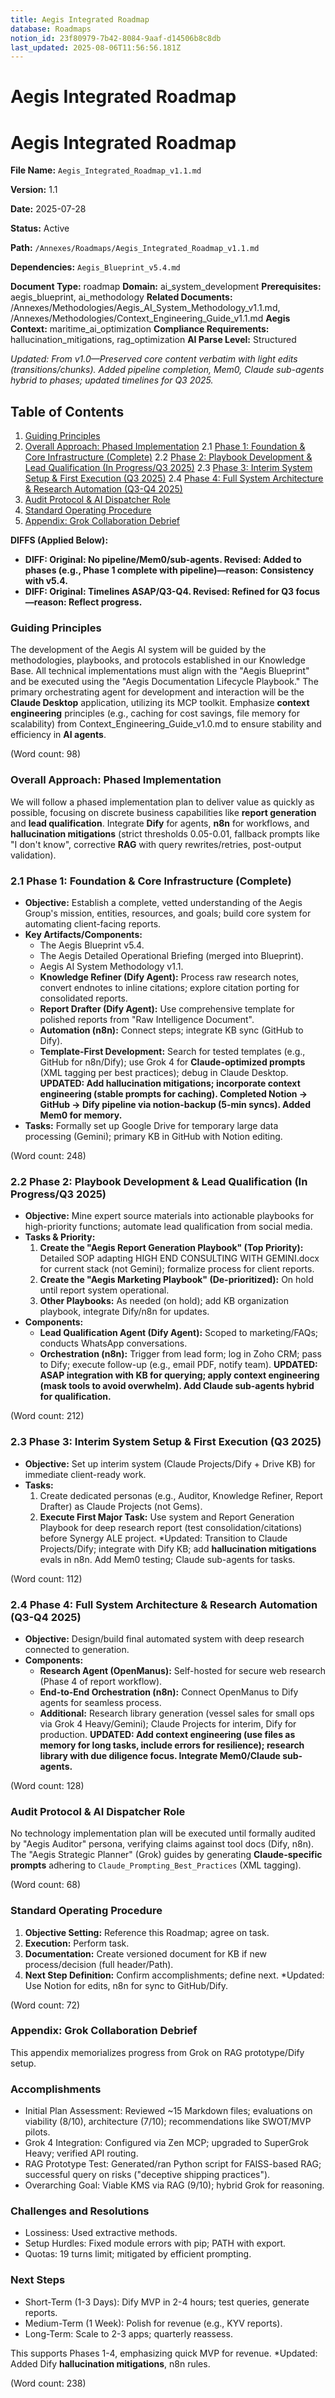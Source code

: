 ```yaml
---
title: Aegis Integrated Roadmap
database: Roadmaps
notion_id: 23f80979-7b42-8084-9aaf-d14506b8c8db
last_updated: 2025-08-06T11:56:56.181Z
---
```


# Aegis Integrated Roadmap


# Aegis Integrated Roadmap


**File Name:** `Aegis_Integrated_Roadmap_v1.1.md`


**Version:** 1.1


**Date:** 2025-07-28


**Status:** Active


**Path:** `/Annexes/Roadmaps/Aegis_Integrated_Roadmap_v1.1.md`


**Dependencies:** `Aegis_Blueprint_v5.4.md`


**Document Type:** roadmap
**Domain:** ai_system_development
**Prerequisites:** aegis_blueprint, ai_methodology
**Related Documents:** /Annexes/Methodologies/Aegis_AI_System_Methodology_v1.1.md, /Annexes/Methodologies/Context_Engineering_Guide_v1.1.md
**Aegis Context:** maritime_ai_optimization
**Compliance Requirements:** hallucination_mitigations, rag_optimization
**AI Parse Level:** Structured


_Updated: From v1.0—Preserved core content verbatim with light edits (transitions/chunks). Added pipeline completion, Mem0, Claude sub-agents hybrid to phases; updated timelines for Q3 2025._


## Table of Contents

1. [Guiding Principles](https://www.notion.so/238809797b4280679808c1a4da8fcd2c?v=238809797b4280ecba64000cf23acdfa&p=23f809797b4280849aafd14506b8c8db&pm=s#guiding-principles)
2. [Overall Approach: Phased Implementation](https://www.notion.so/238809797b4280679808c1a4da8fcd2c?v=238809797b4280ecba64000cf23acdfa&p=23f809797b4280849aafd14506b8c8db&pm=s#overall-approach-phased-implementation)
2.1 [Phase 1: Foundation & Core Infrastructure (Complete)](https://www.notion.so/238809797b4280679808c1a4da8fcd2c?v=238809797b4280ecba64000cf23acdfa&p=23f809797b4280849aafd14506b8c8db&pm=s#21-phase-1-foundation--core-infrastructure-complete)
2.2 [Phase 2: Playbook Development & Lead Qualification (In Progress/Q3 2025)](https://www.notion.so/238809797b4280679808c1a4da8fcd2c?v=238809797b4280ecba64000cf23acdfa&p=23f809797b4280849aafd14506b8c8db&pm=s#22-phase-2-playbook-development--lead-qualification-in-progressq3-2025)
2.3 [Phase 3: Interim System Setup & First Execution (Q3 2025)](https://www.notion.so/238809797b4280679808c1a4da8fcd2c?v=238809797b4280ecba64000cf23acdfa&p=23f809797b4280849aafd14506b8c8db&pm=s#23-phase-3-interim-system-setup--first-execution-q3-2025)
2.4 [Phase 4: Full System Architecture & Research Automation (Q3-Q4 2025)](https://www.notion.so/238809797b4280679808c1a4da8fcd2c?v=238809797b4280ecba64000cf23acdfa&p=23f809797b4280849aafd14506b8c8db&pm=s#24-phase-4-full-system-architecture--research-automation-q3-q4-2025)
3. [Audit Protocol & AI Dispatcher Role](https://www.notion.so/238809797b4280679808c1a4da8fcd2c?v=238809797b4280ecba64000cf23acdfa&p=23f809797b4280849aafd14506b8c8db&pm=s#audit-protocol--ai-dispatcher-role)
4. [Standard Operating Procedure](https://www.notion.so/238809797b4280679808c1a4da8fcd2c?v=238809797b4280ecba64000cf23acdfa&p=23f809797b4280849aafd14506b8c8db&pm=s#standard-operating-procedure)
5. [Appendix: Grok Collaboration Debrief](https://www.notion.so/238809797b4280679808c1a4da8fcd2c?v=238809797b4280ecba64000cf23acdfa&p=23f809797b4280849aafd14506b8c8db&pm=s#appendix-grok-collaboration-debrief)

**DIFFS (Applied Below):**

- **DIFF: Original: No pipeline/Mem0/sub-agents. Revised: Added to phases (e.g., Phase 1 complete with pipeline)—reason: Consistency with v5.4.**
- **DIFF: Original: Timelines ASAP/Q3-Q4. Revised: Refined for Q3 focus—reason: Reflect progress.**

### Guiding Principles


The development of the Aegis AI system will be guided by the methodologies, playbooks, and protocols established in our Knowledge Base. All technical implementations must align with the \"Aegis Blueprint\" and be executed using the \"Aegis Documentation Lifecycle Playbook.\" The primary orchestrating agent for development and interaction will be the **Claude Desktop** application, utilizing its MCP toolkit. Emphasize **context engineering** principles (e.g., caching for cost savings, file memory for scalability) from Context_Engineering_Guide_v1.0.md to ensure stability and efficiency in **AI agents**.


(Word count: 98)


### Overall Approach: Phased Implementation


We will follow a phased implementation plan to deliver value as quickly as possible, focusing on discrete business capabilities like **report generation** and **lead qualification**. Integrate **Dify** for agents, **n8n** for workflows, and **hallucination mitigations** (strict thresholds 0.05-0.01, fallback prompts like \"I don't know\", corrective **RAG** with query rewrites/retries, post-output validation).


### 2.1 Phase 1: Foundation & Core Infrastructure (Complete)

- **Objective:** Establish a complete, vetted understanding of the Aegis Group's mission, entities, resources, and goals; build core system for automating client-facing reports.
- **Key Artifacts/Components:**
    - The Aegis Blueprint v5.4.
    - The Aegis Detailed Operational Briefing (merged into Blueprint).
    - Aegis AI System Methodology v1.1.
    - **Knowledge Refiner (Dify Agent):** Process raw research notes, convert endnotes to inline citations; explore citation porting for consolidated reports.
    - **Report Drafter (Dify Agent):** Use comprehensive template for polished reports from \"Raw Intelligence Document\".
    - **Automation (n8n):** Connect steps; integrate KB sync (GitHub to Dify).
    - **Template-First Development:** Search for tested templates (e.g., GitHub for n8n/Dify); use Grok 4 for **Claude-optimized prompts** (XML tagging per best practices); debug in Claude Desktop.
    **UPDATED: Add hallucination mitigations; incorporate context engineering (stable prompts for caching). Completed Notion → GitHub → Dify pipeline via notion-backup (5-min syncs). Added Mem0 for memory.**
- **Tasks:** Formally set up Google Drive for temporary large data processing (Gemini); primary KB in GitHub with Notion editing.

(Word count: 248)


### 2.2 Phase 2: Playbook Development & Lead Qualification (In Progress/Q3 2025)

- **Objective:** Mine expert source materials into actionable playbooks for high-priority functions; automate lead qualification from social media.
- **Tasks & Priority:**
    1. **Create the \"Aegis Report Generation Playbook\" (Top Priority):** Detailed SOP adapting HIGH END CONSULTING WITH GEMINI.docx for current stack (not Gemini); formalize process for client reports.
    2. **Create the \"Aegis Marketing Playbook\" (De-prioritized):** On hold until report system operational.
    3. **Other Playbooks:** As needed (on hold); add KB organization playbook, integrate Dify/n8n for updates.
- **Components:**
    - **Lead Qualification Agent (Dify Agent):** Scoped to marketing/FAQs; conducts WhatsApp conversations.
    - **Orchestration (n8n):** Trigger from lead form; log in Zoho CRM; pass to Dify; execute follow-up (e.g., email PDF, notify team).
    **UPDATED: ASAP integration with KB for querying; apply context engineering (mask tools to avoid overwhelm). Add Claude sub-agents hybrid for qualification.**

(Word count: 212)


### 2.3 Phase 3: Interim System Setup & First Execution (Q3 2025)

- **Objective:** Set up interim system (Claude Projects/Dify + Drive KB) for immediate client-ready work.
- **Tasks:**
    1. Create dedicated personas (e.g., Auditor, Knowledge Refiner, Report Drafter) as Claude Projects (not Gems).
    2. **Execute First Major Task:** Use system and Report Generation Playbook for deep research report (test consolidation/citations) before Synergy ALE project.
    *Updated: Transition to Claude Projects/Dify; integrate with Dify KB; add **hallucination mitigations** evals in n8n. Add Mem0 testing; Claude sub-agents for tasks.

(Word count: 112)


### 2.4 Phase 4: Full System Architecture & Research Automation (Q3-Q4 2025)

- **Objective:** Design/build final automated system with deep research connected to generation.
- **Components:**
    - **Research Agent (OpenManus):** Self-hosted for secure web research (Phase 4 of report workflow).
    - **End-to-End Orchestration (n8n):** Connect OpenManus to Dify agents for seamless process.
    - **Additional:** Research library generation (vessel sales for small ops via Grok 4 Heavy/Gemini); Claude Projects for interim, Dify for production.
    **UPDATED: Add context engineering (use files as memory for long tasks, include errors for resilience); research library with due diligence focus. Integrate Mem0/Claude sub-agents.**

(Word count: 128)


### Audit Protocol & AI Dispatcher Role


No technology implementation plan will be executed until formally audited by \"Aegis Auditor\" persona, verifying claims against tool docs (Dify, n8n). The \"Aegis Strategic Planner\" (Grok) guides by generating **Claude-specific prompts** adhering to `Claude_Prompting_Best_Practices` (XML tagging).


(Word count: 68)


### Standard Operating Procedure

1. **Objective Setting:** Reference this Roadmap; agree on task.
2. **Execution:** Perform task.
3. **Documentation:** Create versioned document for KB if new process/decision (full header/Path).
4. **Next Step Definition:** Confirm accomplishments; define next.
*Updated: Use Notion for edits, n8n for sync to GitHub/Dify.

(Word count: 72)


### Appendix: Grok Collaboration Debrief


This appendix memorializes progress from Grok on RAG prototype/Dify setup.


### Accomplishments

- Initial Plan Assessment: Reviewed ~15 Markdown files; evaluations on viability (8/10), architecture (7/10); recommendations like SWOT/MVP pilots.
- Grok 4 Integration: Configured via Zen MCP; upgraded to SuperGrok Heavy; verified API routing.
- RAG Prototype Test: Generated/ran Python script for FAISS-based RAG; successful query on risks (\"deceptive shipping practices\").
- Overarching Goal: Viable KMS via RAG (9/10); hybrid Grok for reasoning.

### Challenges and Resolutions

- Lossiness: Used extractive methods.
- Setup Hurdles: Fixed module errors with pip; PATH with export.
- Quotas: 19 turns limit; mitigated by efficient prompting.

### Next Steps

- Short-Term (1-3 Days): Dify MVP in 2-4 hours; test queries, generate reports.
- Medium-Term (1 Week): Polish for revenue (e.g., KYV reports).
- Long-Term: Scale to 2-3 apps; quarterly reassess.

This supports Phases 1-4, emphasizing quick MVP for revenue.
*Updated: Added Dify **hallucination mitigations**, n8n rules.


(Word count: 238)


